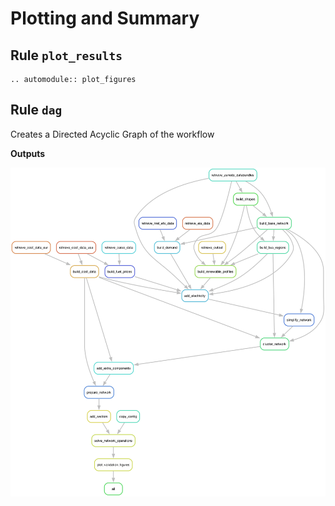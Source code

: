 # Plotting and Summary

## Rule `plot_results`

```{eval-rst}
.. automodule:: plot_figures
```

## Rule `dag`

Creates a Directed Acyclic Graph of the workflow

**Outputs**

![pypsa-usa workflow](https://github.com/PyPSA/pypsa-usa/blob/master/workflow/repo_data/dag.jpg?raw=true)
